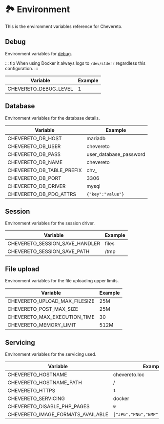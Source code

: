 # 🏞 Environment

This is the environment variables reference for Chevereto.

## Debug

Environment variables for [debug](../troubleshoot/debug.md).

::: tip
When using Docker it always logs to `/dev/stderr` regardless this configuration.
:::

| Variable              | Example |
| --------------------- | ------- |
| CHEVERETO_DEBUG_LEVEL | 1       |

## Database

Environment variables for the database details.

| Variable                  | Example                |
| ------------------------- | ---------------------- |
| CHEVERETO_DB_HOST         | mariadb                |
| CHEVERETO_DB_USER         | chevereto              |
| CHEVERETO_DB_PASS         | user_database_password |
| CHEVERETO_DB_NAME         | chevereto              |
| CHEVERETO_DB_TABLE_PREFIX | chv_                   |
| CHEVERETO_DB_PORT         | 3306                   |
| CHEVERETO_DB_DRIVER       | mysql                  |
| CHEVERETO_DB_PDO_ATTRS    | `{"key":"value"}`      |

## Session

Environment variables for the session driver.

| Variable                       | Example |
| ------------------------------ | ------- |
| CHEVERETO_SESSION_SAVE_HANDLER | files   |
| CHEVERETO_SESSION_SAVE_PATH    | /tmp    |

## File upload

Environment variables for the file uploading upper limits.

| Variable                      | Example |
| ----------------------------- | ------- |
| CHEVERETO_UPLOAD_MAX_FILESIZE | 25M     |
| CHEVERETO_POST_MAX_SIZE       | 25M     |
| CHEVERETO_MAX_EXECUTION_TIME  | 30      |
| CHEVERETO_MEMORY_LIMIT        | 512M    |

## Servicing

Environment variables for the servicing used.

| Variable                          | Example                            |
| --------------------------------- | ---------------------------------- |
| CHEVERETO_HOSTNAME                | chevereto.loc                      |
| CHEVERETO_HOSTNAME_PATH           | /                                  |
| CHEVERETO_HTTPS                   | `1`                                |
| CHEVERETO_SERVICING               | docker                             |
| CHEVERETO_DISABLE_PHP_PAGES       | `0`                                |
| CHEVERETO_IMAGE_FORMATS_AVAILABLE | `["JPG","PNG","BMP","GIF","WEBP"]` |
